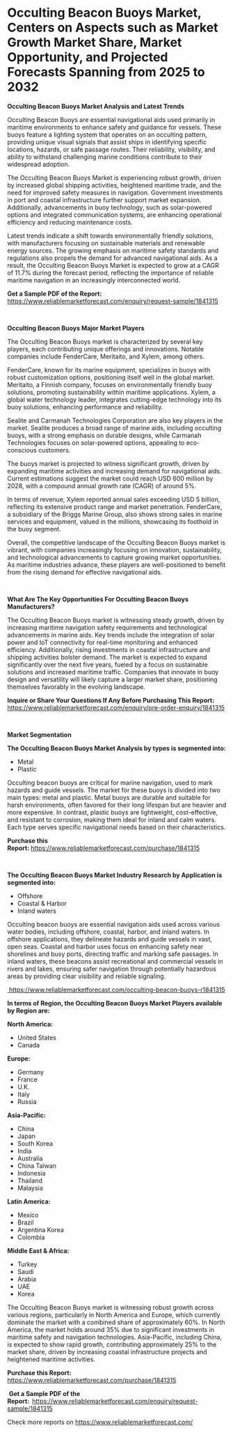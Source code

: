 <p><h1>Occulting Beacon Buoys Market, Centers on Aspects such as Market Growth Market Share, Market Opportunity, and Projected Forecasts Spanning from 2025 to 2032</h1></p><p><strong>Occulting Beacon Buoys Market Analysis and Latest Trends</strong></p>
<p><p>Occulting Beacon Buoys are essential navigational aids used primarily in maritime environments to enhance safety and guidance for vessels. These buoys feature a lighting system that operates on an occulting pattern, providing unique visual signals that assist ships in identifying specific locations, hazards, or safe passage routes. Their reliability, visibility, and ability to withstand challenging marine conditions contribute to their widespread adoption.</p><p>The Occulting Beacon Buoys Market is experiencing robust growth, driven by increased global shipping activities, heightened maritime trade, and the need for improved safety measures in navigation. Government investments in port and coastal infrastructure further support market expansion. Additionally, advancements in buoy technology, such as solar-powered options and integrated communication systems, are enhancing operational efficiency and reducing maintenance costs.</p><p>Latest trends indicate a shift towards environmentally friendly solutions, with manufacturers focusing on sustainable materials and renewable energy sources. The growing emphasis on maritime safety standards and regulations also propels the demand for advanced navigational aids. As a result, the Occulting Beacon Buoys Market is expected to grow at a CAGR of 11.7% during the forecast period, reflecting the importance of reliable maritime navigation in an increasingly interconnected world.</p></p>
<p><strong>Get a Sample PDF of the Report:&nbsp;</strong> <a href="https://www.reliablemarketforecast.com/enquiry/request-sample/1841315?utm_campaign=2469&utm_medium=2&utm_source=Github&utm_content=ia&utm_term=28022025&utm_id=occulting-beacon-buoys">https://www.reliablemarketforecast.com/enquiry/request-sample/1841315</a></p>
<p>&nbsp;</p>
<p><strong>Occulting Beacon Buoys Major Market Players</strong></p>
<p><p>The Occulting Beacon Buoys market is characterized by several key players, each contributing unique offerings and innovations. Notable companies include FenderCare, Meritaito, and Xylem, among others. </p><p>FenderCare, known for its marine equipment, specializes in buoys with robust customization options, positioning itself well in the global market. Meritaito, a Finnish company, focuses on environmentally friendly buoy solutions, promoting sustainability within maritime applications. Xylem, a global water technology leader, integrates cutting-edge technology into its buoy solutions, enhancing performance and reliability.</p><p>Sealite and Carmanah Technologies Corporation are also key players in the market. Sealite produces a broad range of marine aids, including occulting buoys, with a strong emphasis on durable designs, while Carmanah Technologies focuses on solar-powered options, appealing to eco-conscious customers. </p><p>The buoys market is projected to witness significant growth, driven by expanding maritime activities and increasing demand for navigational aids. Current estimations suggest the market could reach USD 600 million by 2028, with a compound annual growth rate (CAGR) of around 5%.</p><p>In terms of revenue, Xylem reported annual sales exceeding USD 5 billion, reflecting its extensive product range and market penetration. FenderCare, a subsidiary of the Briggs Marine Group, also shows strong sales in marine services and equipment, valued in the millions, showcasing its foothold in the buoy segment. </p><p>Overall, the competitive landscape of the Occulting Beacon Buoys market is vibrant, with companies increasingly focusing on innovation, sustainability, and technological advancements to capture growing market opportunities. As maritime industries advance, these players are well-positioned to benefit from the rising demand for effective navigational aids.</p></p>
<p>&nbsp;</p>
<p><strong>What Are The Key Opportunities For Occulting Beacon Buoys Manufacturers?</strong></p>
<p><p>The Occulting Beacon Buoys market is witnessing steady growth, driven by increasing maritime navigation safety requirements and technological advancements in marine aids. Key trends include the integration of solar power and IoT connectivity for real-time monitoring and enhanced efficiency. Additionally, rising investments in coastal infrastructure and shipping activities bolster demand. The market is expected to expand significantly over the next five years, fueled by a focus on sustainable solutions and increased maritime traffic. Companies that innovate in buoy design and versatility will likely capture a larger market share, positioning themselves favorably in the evolving landscape.</p></p>
<p><strong>Inquire or Share Your Questions If Any Before Purchasing This Report:</strong> <a href="https://www.reliablemarketforecast.com/enquiry/pre-order-enquiry/1841315?utm_campaign=2469&utm_medium=2&utm_source=Github&utm_content=ia&utm_term=28022025&utm_id=occulting-beacon-buoys">https://www.reliablemarketforecast.com/enquiry/pre-order-enquiry/1841315</a></p>
<p>&nbsp;</p>
<p><strong>Market Segmentation</strong></p>
<p><strong>The Occulting Beacon Buoys Market Analysis by types is segmented into:</strong></p>
<p><ul><li>Metal</li><li>Plastic</li></ul></p>
<p><p>Occulting beacon buoys are critical for marine navigation, used to mark hazards and guide vessels. The market for these buoys is divided into two main types: metal and plastic. Metal buoys are durable and suitable for harsh environments, often favored for their long lifespan but are heavier and more expensive. In contrast, plastic buoys are lightweight, cost-effective, and resistant to corrosion, making them ideal for inland and calm waters. Each type serves specific navigational needs based on their characteristics.</p></p>
<p><strong>Purchase this Report:&nbsp;</strong><a href="https://www.reliablemarketforecast.com/purchase/1841315?utm_campaign=2469&utm_medium=2&utm_source=Github&utm_content=ia&utm_term=28022025&utm_id=occulting-beacon-buoys">https://www.reliablemarketforecast.com/purchase/1841315</a></p>
<p>&nbsp;</p>
<p><strong>The Occulting Beacon Buoys Market Industry Research by Application is segmented into:</strong></p>
<p><ul><li>Offshore</li><li>Coastal & Harbor</li><li>Inland waters</li></ul></p>
<p><p>Occulting beacon buoys are essential navigation aids used across various water bodies, including offshore, coastal, harbor, and inland waters. In offshore applications, they delineate hazards and guide vessels in vast, open seas. Coastal and harbor uses focus on enhancing safety near shorelines and busy ports, directing traffic and marking safe passages. In inland waters, these beacons assist recreational and commercial vessels in rivers and lakes, ensuring safer navigation through potentially hazardous areas by providing clear visibility and reliable signaling.</p></p>
<p><a href="https://www.reliablemarketforecast.com/occulting-beacon-buoys-r1841315?utm_campaign=2469&utm_medium=2&utm_source=Github&utm_content=ia&utm_term=28022025&utm_id=occulting-beacon-buoys">&nbsp;https://www.reliablemarketforecast.com/occulting-beacon-buoys-r1841315</a></p>
<p><strong>In terms of Region, the Occulting Beacon Buoys Market Players available by Region are:</strong></p>
<p>
    <p> <strong> North America: </strong>
        <ul>
            <li>United States</li>
            <li>Canada</li>
        </ul>
        </p> 
    <p> <strong> Europe: </strong>
        <ul>
            <li>Germany</li>
            <li>France</li>
            <li>U.K.</li>
            <li>Italy</li>
            <li>Russia</li>
        </ul>
        </p> 
    <p> <strong> Asia-Pacific: </strong>
        <ul>
            <li>China</li>
            <li>Japan</li>
            <li>South Korea</li>
            <li>India</li>
            <li>Australia</li>
            <li>China Taiwan</li>
            <li>Indonesia</li>
            <li>Thailand</li>
            <li>Malaysia</li>
        </ul>
        </p> 
    <p> <strong> Latin America: </strong>
        <ul>
            <li>Mexico</li>
            <li>Brazil</li>
            <li>Argentina Korea</li>
            <li>Colombia</li>
        </ul>
        </p> 
    <p> <strong> Middle East & Africa: </strong>
        <ul>
            <li>Turkey</li>
            <li>Saudi</li>
            <li>Arabia</li>
            <li>UAE</li>
            <li>Korea</li>
        </ul>
    </p>
    </p>
<p><p>The Occulting Beacon Buoys market is witnessing robust growth across various regions, particularly in North America and Europe, which currently dominate the market with a combined share of approximately 60%. In North America, the market holds around 35% due to significant investments in maritime safety and navigation technologies. Asia-Pacific, including China, is expected to show rapid growth, contributing approximately 25% to the market share, driven by increasing coastal infrastructure projects and heightened maritime activities.</p></p>
<p><strong>Purchase this Report: </strong><a href="https://www.reliablemarketforecast.com/purchase/1841315?utm_campaign=2469&utm_medium=2&utm_source=Github&utm_content=ia&utm_term=28022025&utm_id=occulting-beacon-buoys">https://www.reliablemarketforecast.com/purchase/1841315</a></p>
<p>&nbsp;<strong>Get a Sample PDF of the Report:&nbsp;&nbsp;</strong><a href="https://www.reliablemarketforecast.com/enquiry/request-sample/1841315?utm_campaign=2469&utm_medium=2&utm_source=Github&utm_content=ia&utm_term=28022025&utm_id=occulting-beacon-buoys">https://www.reliablemarketforecast.com/enquiry/request-sample/1841315</a></p>
<p><strong></strong></p>
<p>Check more reports on <a href="https://www.reliablemarketforecast.com/?utm_campaign=2469&utm_medium=2&utm_source=Github&utm_content=ia&utm_term=28022025&utm_id=occulting-beacon-buoys">https://www.reliablemarketforecast.com/</a></p>